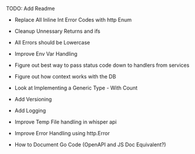 TODO: Add Readme 

* Replace All Inline Int Error Codes with http Enum
* Cleanup Unnessary Returns and ifs
* All Errors should be Lowercase

* Improve Env Var Handling
* Figure out best way to pass status code down to handlers from services
* Figure out how context works with the DB
* Look at Implementing a Generic Type - With Count
* Add Versioning
* Add Logging
* Improve Temp File handling in whisper api
* Improve Error Handling using http.Error
* How to Document Go Code (OpenAPI and JS Doc Equivalent?)